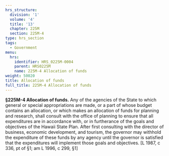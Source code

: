 ```yaml
---
hrs_structure:
  division: '1'
  volume: '4'
  title: '13'
  chapter: 225M
  section: 225M-4
type: hrs_section
tags:
  - Government
menu:
  hrs:
    identifier: HRS_0225M-0004
    parent: HRS0225M
    name: 225M-4 Allocation of funds
weight: 50020
title: Allocation of funds
full_title: 225M-4 Allocation of funds
---
```

**§225M-4 Allocation of funds.** Any of the agencies of the State to which general or special appropriations are made, or a part of whose budget contains an allocation, or which makes an allocation of funds for planning and research, shall consult with the office of planning to ensure that all expenditures are in accordance with, or in furtherance of the goals and objectives of the Hawaii State Plan. After first consulting with the director of business, economic development, and tourism, the governor may withhold the expenditure of these funds by any agency until the governor is satisfied that the expenditures will implement those goals and objectives. [L 1987, c 336, pt of §1; am L 1996, c 299, §1]
